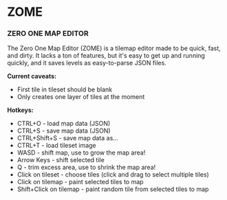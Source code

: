 # ZOME
### ZERO ONE MAP EDITOR

The Zero One Map Editor (ZOME) is a tilemap editor made to be quick, fast, and dirty. It lacks a ton of features, but it's easy to get up and running quickly, and it saves levels as easy-to-parse JSON files.

**Current caveats:**

- First tile in tileset should be blank
- Only creates one layer of tiles at the moment

**Hotkeys:**

- CTRL+O - load map data (JSON)
- CTRL+S - save map data (JSON)
- CTRL+Shift+S - save map data as...
- CTRL+T - load tileset image
- WASD - shift map, use to grow the map area!
- Arrow Keys - shift selected tile
- Q - trim excess area, use to shrink the map area!
- Click on tileset - choose tiles (click and drag to select multiple tiles)
- Click on tilemap - paint selected tiles to map
- Shift+Click on tilemap - paint random tile from selected tiles to map